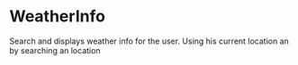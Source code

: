 # WeatherInfo
Search and displays weather info for the user. Using his current location an by searching an location
